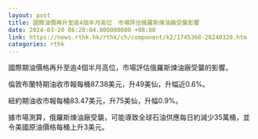 ```yaml
---
layout: post
title: 國際油價再升至逾4個半月高位　市場評估俄羅斯煉油廠受襲影響
date: 2024-03-20 06:20:04.000000000 +08:00
link: https://news.rthk.hk/rthk/ch/component/k2/1745368-20240320.htm
categories: rthk
---
```


國際期油價格再升至逾4個半月高位，市場評估俄羅斯煉油廠受襲的影響。

倫敦布蘭特期油收市報每桶87.38美元，升49美仙，升幅近0.6%。

紐約期油收市報每桶83.47美元，升75美仙，升幅0.9%。

據市場測算，俄羅斯煉油廠受襲，可能導致全球石油供應每日約減少35萬桶，並令美國原油價格每桶上升3美元。
